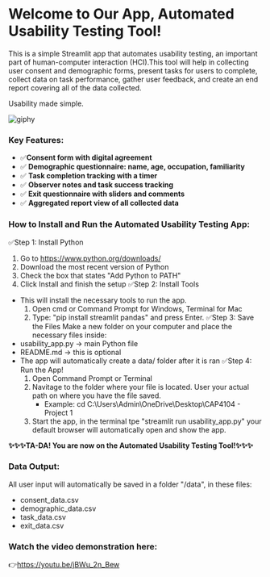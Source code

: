 # Welcome to Our App, Automated Usability Testing Tool!

This is a simple Streamlit app that automates usability testing, an important part of human-computer interaction (HCI).This tool will help in collecting user consent and demographic forms, present tasks for users to complete, collect data on task performance, gather user feedback, and create an end report covering all of the data collected. 

Usability made simple. 

![giphy ](https://media2.giphy.com/media/v1.Y2lkPTc5MGI3NjExc2dyamRhaHFwcHV5eTAzZ29qOXMyOTVpZWo2N2IwazN6dTFkYnczbSZlcD12MV9pbnRlcm5hbF9naWZfYnlfaWQmY3Q9Zw/3o7btNa0RUYa5E7iiQ/giphy.gif)

### Key Features:
- ✅**Consent form with digital agreement**
- ✅ **Demographic questionnaire: name, age, occupation, familiarity**
- ✅ **Task completion tracking with a timer**
- ✅ **Observer notes and task success tracking**
- ✅ **Exit questionnaire with sliders and comments**
- ✅ **Aggregated report view of all collected data**

### How to Install and Run the Automated Usability Testing App:
✅Step 1: Install Python 
  1. Go to https://www.python.org/downloads/
  2. Download the most recent version of Python
  3. Check the box that states "Add Python to PATH"
  4. Click Install and finish the setup
✅Step 2: Install Tools
- This will install the necessary tools to run the app. 
  1. Open cmd or Command Prompt for Windows, Terminal for Mac
  2. Type: "pip install streamlit pandas" and press Enter.
✅Step 3: Save the Files
Make a new folder on your computer and place the necessary files inside:
- usability_app.py → main Python file
- README.md → this is optional
- The app will automatically create a data/ folder after it is ran
✅Step 4: Run the App!
  1. Open Command Prompt or Terminal
  2. Navitage to the folder where your file is located. User your actual path on where you have the file saved.
      - Example: cd C:\Users\Admin\OneDrive\Desktop\CAP4104 - Project 1
  3. Start the app, in the terminal tpe "streamlit run usability_app.py" your default browser will automatically open and show the app.

**✨✨✨TA-DA! You are now on the Automated Usability Testing Tool!✨✨✨**
 
### Data Output:
All user input will automatically be saved in a folder "/data", in these files:
- consent_data.csv
- demographic_data.csv
- task_data.csv
- exit_data.csv

### Watch the video demonstration here:
👉https://youtu.be/jBWu_2n_Bew

